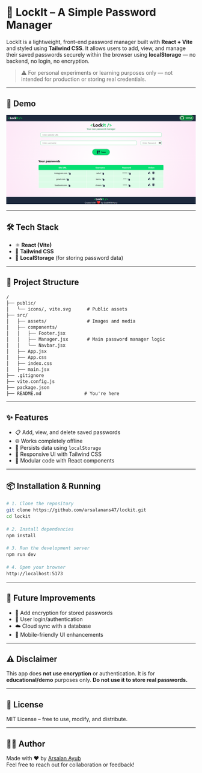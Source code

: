 # 🔐 LockIt – A Simple Password Manager

LockIt is a lightweight, front-end password manager built with **React + Vite** and styled using **Tailwind CSS**. It allows users to add, view, and manage their saved passwords securely within the browser using **localStorage** — no backend, no login, no encryption.

> ⚠️ For personal experiments or learning purposes only — not intended for production or storing real credentials.

---

## 🚀 Demo

![App Screenshot](https://github.com/arsalanans47/password-manager/blob/598b9327aaf39159391c1fee6689a7eea083d754/LockIt-mongo/Screenshot.png) <!-- Replace with actual screenshot or GIF later -->

---

## 🛠️ Tech Stack

- ⚛️ **React (Vite)**
- 🎨 **Tailwind CSS**
- 💾 **LocalStorage** (for storing password data)

---

## 📁 Project Structure

```
/
├── public/
│   └── icons/, vite.svg      # Public assets
├── src/
│   ├── assets/               # Images and media
│   ├── components/
│   │   ├── Footer.jsx
│   │   ├── Manager.jsx       # Main password manager logic
│   │   └── Navbar.jsx
│   ├── App.jsx
│   ├── App.css
│   ├── index.css
│   ├── main.jsx
├── .gitignore
├── vite.config.js
├── package.json
├── README.md                # You're here
```

---

## ✨ Features

- 📋 Add, view, and delete saved passwords
- 🌐 Works completely offline
- 💾 Persists data using `localStorage`
- 📱 Responsive UI with Tailwind CSS
- 🧩 Modular code with React components

---

## 📦 Installation & Running

```bash
# 1. Clone the repository
git clone https://github.com/arsalanans47/lockit.git
cd lockit

# 2. Install dependencies
npm install

# 3. Run the development server
npm run dev

# 4. Open your browser
http://localhost:5173
```

---

## 🧠 Future Improvements

- 🔐 Add encryption for stored passwords
- 👤 User login/authentication
- ☁️ Cloud sync with a database
- 📱 Mobile-friendly UI enhancements

---

## ⚠️ Disclaimer

This app does **not use encryption** or authentication. It is for **educational/demo** purposes only. **Do not use it to store real passwords.**

---

## 📄 License

MIT License – free to use, modify, and distribute.

---

## 👨‍💻 Author

Made with ❤️ by [Arsalan Ayub](https://github.com/arsalanans47)  
Feel free to reach out for collaboration or feedback!
